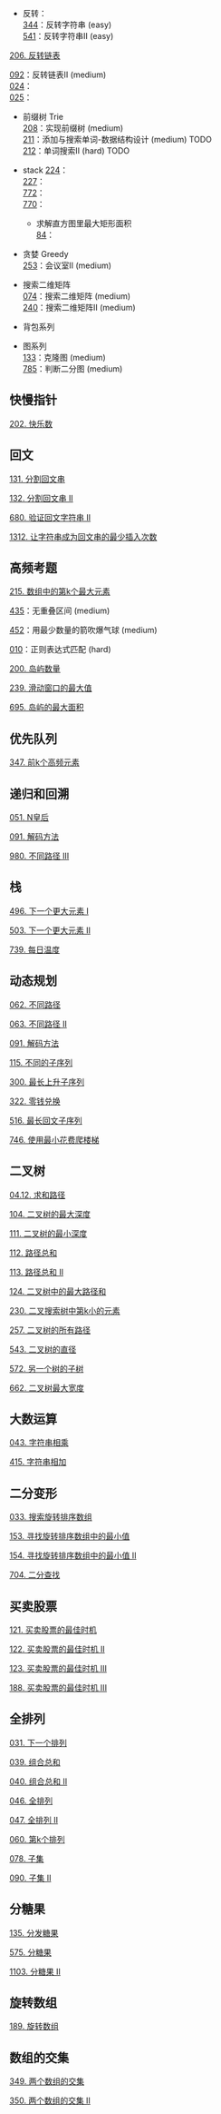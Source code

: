 * 反转：<br>
[344](https://github.com/yangtao0304/hands-on-programming-exercise/blob/master/interview/344_reverse_string.py)：反转字符串 (easy)<br>
[541](https://github.com/yangtao0304/hands-on-programming-exercise/blob/master/interview/541_reverse_string2.py)：反转字符串II (easy)<br>

[206. 反转链表](https://github.com/yangtao0304/hands-on-programming-exercise/blob/master/interview/206.py)

[092](https://github.com/yangtao0304/hands-on-programming-exercise/blob/master/interview/092_reverse_list2.py)：反转链表II (medium)<br>
[024]()：<br>
[025]()：


* 前缀树 Trie<br>
[208](https://github.com/yangtao0304/hands-on-programming-exercise/blob/master/interview/208_trie.py)：实现前缀树 (medium)<br>
[211](https://github.com/yangtao0304/hands-on-programming-exercise/blob/master/interview/211_word_dictionary.py)：添加与搜索单词-数据结构设计 (medium) TODO<br> 
[212](https://github.com/yangtao0304/hands-on-programming-exercise/blob/master/interview/212_find_words.py)：单词搜索II (hard) TODO

* stack
[224]()：<br>
[227]()：<br>
[772]()：<br>
[770]()：<br>
    * 求解直方图里最大矩形面积<br>
[84]()：<br>

* 贪婪 Greedy<br>
[253](https://github.com/yangtao0304/hands-on-programming-exercise/blob/master/interview/253_min_meeting_rooms.py)：会议室II (medium)<br>

* 搜索二维矩阵<br>
[074](https://github.com/yangtao0304/hands-on-programming-exercise/blob/master/interview/074_search_matrix.py)：搜索二维矩阵 (medium)<br>
[240](https://github.com/yangtao0304/hands-on-programming-exercise/blob/master/interview/240_search_matrix2.py)：搜索二维矩阵II (medium)<br>

* 背包系列<br>

* 图系列<br>
[133](https://github.com/yangtao0304/hands-on-programming-exercise/blob/master/interview/133_clone_graph.py)：克隆图 (medium)<br>
[785](https://github.com/yangtao0304/hands-on-programming-exercise/blob/master/interview/785_is_bipartite.py)：判断二分图 (medium)<br>

## 快慢指针

[202. 快乐数](https://github.com/yangtao0304/hands-on-programming-exercise/blob/master/interview/202.py)

## 回文

[131. 分割回文串](https://github.com/yangtao0304/hands-on-programming-exercise/blob/master/interview/131.py)

[132. 分割回文串 II](https://github.com/yangtao0304/hands-on-programming-exercise/blob/master/interview/132.py)

[680. 验证回文字符串 II](https://github.com/yangtao0304/hands-on-programming-exercise/blob/master/interview/680.py)

[1312. 让字符串成为回文串的最少插入次数](https://github.com/yangtao0304/hands-on-programming-exercise/blob/master/interview/1312.py)

## 高频考题

[215. 数组中的第k个最大元素](https://github.com/yangtao0304/hands-on-programming-exercise/blob/master/interview/215.py)

[435](https://github.com/yangtao0304/hands-on-programming-exercise/blob/master/interview/435_erase_overlap_intervals.py)：无重叠区间 (medium)<br>

[452](https://github.com/yangtao0304/hands-on-programming-exercise/blob/master/interview/452_find_min_arrow_shots.py)：用最少数量的箭吹爆气球 (medium)<br>

[010](https://github.com/yangtao0304/hands-on-programming-exercise/blob/master/interview/010_is_match.py)：正则表达式匹配 (hard)<br>

[200. 岛屿数量](https://github.com/yangtao0304/hands-on-programming-exercise/blob/master/interview/200.py)

[239. 滑动窗口的最大值](https://github.com/yangtao0304/hands-on-programming-exercise/blob/master/interview/239.py)

[695. 岛屿的最大面积](https://github.com/yangtao0304/hands-on-programming-exercise/blob/master/interview/695.py)

## 优先队列

[347. 前k个高频元素](https://github.com/yangtao0304/hands-on-programming-exercise/blob/master/interview/347.py)

## 递归和回溯

[051. N皇后](https://github.com/yangtao0304/hands-on-programming-exercise/blob/master/interview/051.py)

[091. 解码方法](https://github.com/yangtao0304/hands-on-programming-exercise/blob/master/interview/091.py)

[980. 不同路径 III](https://github.com/yangtao0304/hands-on-programming-exercise/blob/master/interview/980.py)

## 栈

[496. 下一个更大元素 I](https://github.com/yangtao0304/hands-on-programming-exercise/blob/master/interview/496.py)

[503. 下一个更大元素 II](https://github.com/yangtao0304/hands-on-programming-exercise/blob/master/interview/503.py)

[739. 每日温度](https://github.com/yangtao0304/hands-on-programming-exercise/blob/master/interview/739.py)

## 动态规划

[062. 不同路径](https://github.com/yangtao0304/hands-on-programming-exercise/blob/master/HOT_100/062.py)

[063. 不同路径 II](https://github.com/yangtao0304/hands-on-programming-exercise/blob/master/interview/063.py)

[091. 解码方法](https://github.com/yangtao0304/hands-on-programming-exercise/blob/master/interview/091.py)

[115. 不同的子序列](https://github.com/yangtao0304/hands-on-programming-exercise/blob/master/interview/115.py)

[300. 最长上升子序列](https://github.com/yangtao0304/hands-on-programming-exercise/blob/master/interview/300.py)

[322. 零钱兑换](https://github.com/yangtao0304/hands-on-programming-exercise/blob/master/one-problem-per-day/322.py)

[516. 最长回文子序列](https://github.com/yangtao0304/hands-on-programming-exercise/blob/master/interview/516.py)

[746. 使用最小花费爬楼梯](https://github.com/yangtao0304/hands-on-programming-exercise/blob/master/interview/746.py)

## 二叉树

[04.12. 求和路径](https://github.com/yangtao0304/hands-on-programming-exercise/blob/master/interview/04.12.py)

[104. 二叉树的最大深度](https://github.com/yangtao0304/hands-on-programming-exercise/blob/master/HOT_100/104.py)

[111. 二叉树的最小深度](https://github.com/yangtao0304/hands-on-programming-exercise/blob/master/interview/111.py)

[112. 路径总和](https://github.com/yangtao0304/hands-on-programming-exercise/blob/master/interview/112.py)

[113. 路径总和 II](https://github.com/yangtao0304/hands-on-programming-exercise/blob/master/interview/113.py)

[124. 二叉树中的最大路径和](https://github.com/yangtao0304/hands-on-programming-exercise/blob/master/interview/124.py)

[230. 二叉搜索树中第k小的元素](https://github.com/yangtao0304/hands-on-programming-exercise/blob/master/interview/230.py)

[257. 二叉树的所有路径](https://github.com/yangtao0304/hands-on-programming-exercise/blob/master/interview/257.py)

[543. 二叉树的直径](https://github.com/yangtao0304/hands-on-programming-exercise/blob/master/interview/543.py)

[572. 另一个树的子树](https://github.com/yangtao0304/hands-on-programming-exercise/blob/master/interview/572.py)

[662. 二叉树最大宽度](https://github.com/yangtao0304/hands-on-programming-exercise/blob/master/interview/662.py)

## 大数运算

[043. 字符串相乘](https://github.com/yangtao0304/hands-on-programming-exercise/blob/master/interview/043.py)

[415. 字符串相加](https://github.com/yangtao0304/hands-on-programming-exercise/blob/master/interview/415.py)

## 二分变形

[033. 搜索旋转排序数组](https://github.com/yangtao0304/hands-on-programming-exercise/blob/master/HOT_100/033.py)

[153. 寻找旋转排序数组中的最小值](https://github.com/yangtao0304/hands-on-programming-exercise/blob/master/interview/153.py)

[154. 寻找旋转排序数组中的最小值 II](https://github.com/yangtao0304/hands-on-programming-exercise/blob/master/interview/154.py)

[704. 二分查找](https://github.com/yangtao0304/hands-on-programming-exercise/blob/master/interview/704.py)

## 买卖股票

[121. 买卖股票的最佳时机](https://github.com/yangtao0304/hands-on-programming-exercise/blob/master/interview/121.py)

[122. 买卖股票的最佳时机 II](https://github.com/yangtao0304/hands-on-programming-exercise/blob/master/interview/122.py)

[123. 买卖股票的最佳时机 III](https://github.com/yangtao0304/hands-on-programming-exercise/blob/master/interview/123.py)

[188. 买卖股票的最佳时机 III](https://github.com/yangtao0304/hands-on-programming-exercise/blob/master/interview/188.py)

## 全排列

[031. 下一个排列](https://github.com/yangtao0304/hands-on-programming-exercise/blob/master/interview/031.py)

[039. 组合总和](https://github.com/yangtao0304/hands-on-programming-exercise/blob/master/interview/039.py)

[040. 组合总和 II](https://github.com/yangtao0304/hands-on-programming-exercise/blob/master/interview/040.py)

[046. 全排列](https://github.com/yangtao0304/hands-on-programming-exercise/blob/master/interview/046.py)

[047. 全排列 II](https://github.com/yangtao0304/hands-on-programming-exercise/blob/master/interview/047.py)

[060. 第k个排列](https://github.com/yangtao0304/hands-on-programming-exercise/blob/master/interview/060.py)

[078. 子集](https://github.com/yangtao0304/hands-on-programming-exercise/blob/master/interview/078.py)

[090. 子集 II](https://github.com/yangtao0304/hands-on-programming-exercise/blob/master/interview/090.py)

## 分糖果

[135. 分发糖果](https://github.com/yangtao0304/hands-on-programming-exercise/blob/master/interview/135.py)

[575. 分糖果](https://github.com/yangtao0304/hands-on-programming-exercise/blob/master/interview/575.py)

[1103. 分糖果 II](https://github.com/yangtao0304/hands-on-programming-exercise/blob/master/one-problem-per-day/1103.py)

## 旋转数组

[189. 旋转数组](https://github.com/yangtao0304/hands-on-programming-exercise/blob/master/interview/189.py)

## 数组的交集

[349. 两个数组的交集](https://github.com/yangtao0304/hands-on-programming-exercise/blob/master/interview/349.py)

[350. 两个数组的交集 II](https://github.com/yangtao0304/hands-on-programming-exercise/blob/master/interview/350.py)